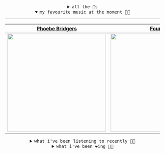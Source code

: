 <details>

<summary align="center"><samp>all the 🥚s</samp></summary>
<hr />

<a href="https://github.com/bitttttten"><img src="https://avatars2.githubusercontent.com/u/19930241?s=90&u=2aef7cbf4a59d361894145c97676391ec46fea4d&v=4" width="30" height="30" /><a href="https://github.com/pvinis"><img src="https://avatars0.githubusercontent.com/u/100233?s=90&v=4" width="30" height="30" />

<samp><a href="https://github.com/bitttttten/bitttttten/issues/1">become an 🥚</a></samp>

</details>

<details open>

<summary align="center"><samp>my favourite music at the moment 🎵🎶</samp></summary>
<hr />

<!-- toc -->

| [Phoebe Bridgers](https://open.spotify.com/artist/1r1uxoy19fzMxunt3ONAkG)                                                                                        | [Four Tet](https://open.spotify.com/artist/7Eu1txygG6nJttLHbZdQOh)                                                                                               | [Orville Peck](https://open.spotify.com/artist/46auOkH1pk28rWrSoUNhLo)                                                                                           | [Whirr](https://open.spotify.com/artist/1tnjjbgszXYa8BbyTzwM0w)                                                                                                  |
| ---------------------------------------------------------------------------------------------------------------------------------------------------------------- | ---------------------------------------------------------------------------------------------------------------------------------------------------------------- | ---------------------------------------------------------------------------------------------------------------------------------------------------------------- | ---------------------------------------------------------------------------------------------------------------------------------------------------------------- |
| [<img src="https://i.scdn.co/image/1c90d650ee787a51e18e475584b595c9234eac48" width="320" height="auto">](https://open.spotify.com/artist/1r1uxoy19fzMxunt3ONAkG) | [<img src="https://i.scdn.co/image/f96458025a0640bf1d3c8f764a42ec21d4db1eae" width="320" height="auto">](https://open.spotify.com/artist/7Eu1txygG6nJttLHbZdQOh) | [<img src="https://i.scdn.co/image/bb2055b78f4eec9b5e19cb9e9792395b71a4564b" width="320" height="auto">](https://open.spotify.com/artist/46auOkH1pk28rWrSoUNhLo) | [<img src="https://i.scdn.co/image/8a9439bac564b40de782ecad0ccfd67386d035e9" width="320" height="auto">](https://open.spotify.com/artist/1tnjjbgszXYa8BbyTzwM0w) |

<!-- tocstop -->

</details>

<details>

<summary align="center"><samp>what i've been listening to recently 🎵🎶</samp></summary>
<hr />

<!-- toc -->

| [Truth Is Light<br />Joe Goddard](https://open.spotify.com/track/2XTfdMl5x2qgGl9ZVjmNhF)                                                                        | [Curls<br />Bibio](https://open.spotify.com/track/3NLm801woJocONz1NmPJZR)                                                                                       | [Melody Day - Four Tet Remix<br />Caribou, Luke Lalonde, Adem, …](https://open.spotify.com/track/6EztTMv6l0WEj7H8tIjn9i)                                        | [Bubbles at Overlook 25th Marc…<br />Four Tet](https://open.spotify.com/track/694jIrWPygAI5eAiNxNCrw)                                                           |
| --------------------------------------------------------------------------------------------------------------------------------------------------------------- | --------------------------------------------------------------------------------------------------------------------------------------------------------------- | --------------------------------------------------------------------------------------------------------------------------------------------------------------- | --------------------------------------------------------------------------------------------------------------------------------------------------------------- |
| [<img src="https://i.scdn.co/image/1df89e5c30c9cbd9432628b916bca4fa875f9232" width="320" height="auto">](https://open.spotify.com/track/2XTfdMl5x2qgGl9ZVjmNhF) | [<img src="https://i.scdn.co/image/b2859212c7305aa2bddfad2f653c66bbc7482d22" width="320" height="auto">](https://open.spotify.com/track/3NLm801woJocONz1NmPJZR) | [<img src="https://i.scdn.co/image/1a2fc54c4edb1b614458d213c4f9b8b280f091cd" width="320" height="auto">](https://open.spotify.com/track/6EztTMv6l0WEj7H8tIjn9i) | [<img src="https://i.scdn.co/image/f96458025a0640bf1d3c8f764a42ec21d4db1eae" width="320" height="auto">](https://open.spotify.com/track/694jIrWPygAI5eAiNxNCrw) |

<!-- tocstop -->

</details>

<details>

<summary align="center"><samp>what i've been ❤️ing 🎵🎶</samp></summary>
<hr />

<!-- toc -->

| [Daughter<br />Four Tet](https://open.spotify.com/album/74r6JJ97ipO0CREXP9PMqZ)                                                                                 | [Idontknow<br />Jamie xx](https://open.spotify.com/album/05Jf78ScRG8YeX4aLwxjMk)                                                                                | [Wave Goodnight to Me<br />Jeff Rosenstock](https://open.spotify.com/album/18doqXfbCTpyz1PeO3d4eB)                                                              | [A Forest<br />alva noto](https://open.spotify.com/album/3eUWleWNULYMRFI2noRZnT)                                                                                |
| --------------------------------------------------------------------------------------------------------------------------------------------------------------- | --------------------------------------------------------------------------------------------------------------------------------------------------------------- | --------------------------------------------------------------------------------------------------------------------------------------------------------------- | --------------------------------------------------------------------------------------------------------------------------------------------------------------- |
| [<img src="https://i.scdn.co/image/ab67616d0000b2733f31769b727102837cb32a63" width="320" height="auto">](https://open.spotify.com/album/74r6JJ97ipO0CREXP9PMqZ) | [<img src="https://i.scdn.co/image/ab67616d0000b2736d4e7bd358891d4abb8953e7" width="320" height="auto">](https://open.spotify.com/album/05Jf78ScRG8YeX4aLwxjMk) | [<img src="https://i.scdn.co/image/ab67616d0000b2731eba6b9bc5d8ae15dd6df79a" width="320" height="auto">](https://open.spotify.com/album/18doqXfbCTpyz1PeO3d4eB) | [<img src="https://i.scdn.co/image/ab67616d0000b2738de19c289dc2b39f9fa5ae64" width="320" height="auto">](https://open.spotify.com/album/3eUWleWNULYMRFI2noRZnT) |

<!-- tocstop -->

</details>
